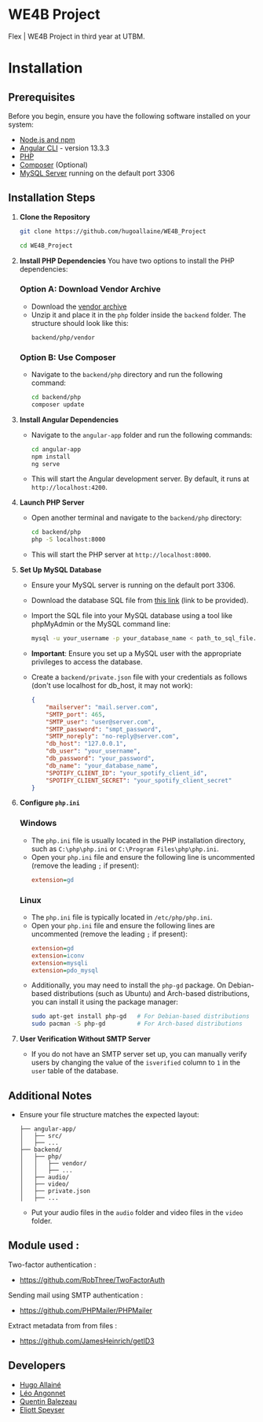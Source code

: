 # WE4B Project

Flex | WE4B Project in third year at UTBM.

# Installation

## Prerequisites

Before you begin, ensure you have the following software installed on your system:
- [Node.js and npm](https://nodejs.org/)
- [Angular CLI](https://angular.io/cli) - version 13.3.3
- [PHP](https://www.php.net/)
- [Composer](https://getcomposer.org/) (Optional)
- [MySQL Server](https://dev.mysql.com/downloads/mysql/) running on the default port 3306

## Installation Steps

1. **Clone the Repository**
   ```sh
   git clone https://github.com/hugoallaine/WE4B_Project
   ```
    ```sh
    cd WE4B_Project
    ```

2. **Install PHP Dependencies**
   You have two options to install the PHP dependencies:

   ### Option A: Download Vendor Archive
   - Download the [vendor archive](https://cloud.allaine.cc/s/PorFeJ6f7AofaeN)
   - Unzip it and place it in the `php` folder inside the `backend` folder. The structure should look like this:
     ```
     backend/php/vendor
     ```

   ### Option B: Use Composer
   - Navigate to the `backend/php` directory and run the following command:
     ```sh
     cd backend/php
     composer update
     ```

3. **Install Angular Dependencies**
   - Navigate to the `angular-app` folder and run the following commands:
     ```sh
     cd angular-app
     npm install
     ng serve
     ```
   - This will start the Angular development server. By default, it runs at `http://localhost:4200`.

4. **Launch PHP Server**
   - Open another terminal and navigate to the `backend/php` directory:
     ```sh
     cd backend/php
     php -S localhost:8000
     ```
   - This will start the PHP server at `http://localhost:8000`.

5. **Set Up MySQL Database**
   - Ensure your MySQL server is running on the default port 3306.
   - Download the database SQL file from [this link](#) (link to be provided).
   - Import the SQL file into your MySQL database using a tool like phpMyAdmin or the MySQL command line:
     ```sh
     mysql -u your_username -p your_database_name < path_to_sql_file.sql
     ```
   - **Important**: Ensure you set up a MySQL user with the appropriate privileges to access the database. 

   - Create a `backend/private.json` file with your credentials as follows (don't use localhost for db_host, it may not work):
     ```json
     {
         "mailserver": "mail.server.com",
         "SMTP_port": 465,
         "SMTP_user": "user@server.com",
         "SMTP_password": "smpt_password",
         "SMTP_noreply": "no-reply@server.com",
         "db_host": "127.0.0.1",
         "db_user": "your_username",
         "db_password": "your_password",
         "db_name": "your_database_name",
         "SPOTIFY_CLIENT_ID": "your_spotify_client_id",
         "SPOTIFY_CLIENT_SECRET": "your_spotify_client_secret"
     }
     ```

6. **Configure `php.ini`**

   ### Windows
   - The `php.ini` file is usually located in the PHP installation directory, such as `C:\php\php.ini` or `C:\Program Files\php\php.ini`.
   - Open your `php.ini` file and ensure the following line is uncommented (remove the leading `;` if present):
     ```ini
     extension=gd
     ```

   ### Linux
   - The `php.ini` file is typically located in `/etc/php/php.ini`.
   - Open your `php.ini` file and ensure the following lines are uncommented (remove the leading `;` if present):
     ```ini
     extension=gd
     extension=iconv
     extension=mysqli
     extension=pdo_mysql
     ```
   - Additionally, you may need to install the `php-gd` package. On Debian-based distributions (such as Ubuntu) and Arch-based distributions, you can install it using the package manager:
     ```sh
     sudo apt-get install php-gd   # For Debian-based distributions
     sudo pacman -S php-gd         # For Arch-based distributions
     ```

7. **User Verification Without SMTP Server**
   - If you do not have an SMTP server set up, you can manually verify users by changing the value of the `isverified` column to `1` in the `user` table of the database.

## Additional Notes

- Ensure your file structure matches the expected layout:
  ```
  ├── angular-app/
  │   ├── src/
  │   ├── ...
  ├── backend/
  │   ├── php/
  │   │   ├── vendor/
  │   │   ├── ...
  │   ├── audio/ 
  │   ├── video/
  │   ├── private.json
  │   ├── ...
  ```
  - Put your audio files in the `audio` folder and video files in the `video` folder.

## Module used :

Two-factor authentication :   
- https://github.com/RobThree/TwoFactorAuth

Sending mail using SMTP authentication :   
- https://github.com/PHPMailer/PHPMailer   

Extract metadata from from files :
- https://github.com/JamesHeinrich/getID3

## Developers

- [Hugo Allainé](https://github.com/hugoallaine)
- [Léo Angonnet](https://github.com/ZenT0x)
- [Quentin Balezeau](https://github.com/balezeauquentin)
- [Eliott Speyser](https://github.com/Ettotsu)
